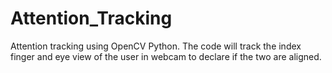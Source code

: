 # Attention_Tracking
Attention tracking using OpenCV Python. The code will track the index finger and eye view of the user in webcam to declare if the two are aligned.
